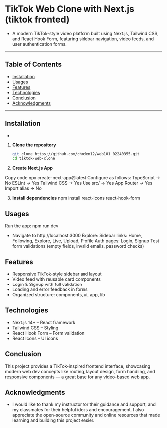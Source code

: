 # TikTok Web Clone with Next.js (tiktok fronted)
- A modern TikTok-style video platform built using Next.js, Tailwind CSS, and React Hook Form, featuring sidebar navigation, video feeds, and user authentication forms.

---

## Table of Contents
- [Installation](#installation)
- [Usages](#usages)
- [Features](#features)
- [Technologies](#technologies)
- [Conclusion](#conclusion)
- [Acknowledgments](#acknowledgments)

---

## Installation
-

1. **Clone the repository**
   ```bash
   git clone https://github.com/choden12/web101_02240355.git
   cd tiktok-web-clone
2. **Create Next.js App**

Copy code
npx create-next-app@latest
Configure as follows:
TypeScript → No
ESLint → Yes
Tailwind CSS → Yes
Use src/ → Yes
App Router → Yes
Import alias → No

3. **Install dependencies**
npm install react-icons react-hook-form

## Usages
Run the app:
npm run dev
- Navigate to http://localhost:3000
Explore:
Sidebar links: Home, Following, Explore, Live, Upload, Profile
Auth pages: Login, Signup
Test form validations (empty fields, invalid emails, password checks)


## Features
- Responsive TikTok-style sidebar and layout
- Video feed with reusable card components
- Login & Signup with full validation
- Loading and error feedback in forms
- Organized structure: components, ui, app, lib

## Technologies
- Next.js 14+ – React framework
- Tailwind CSS – Styling
- React Hook Form – Form validation
- React Icons – UI icons

## Conclusion
This project provides a TikTok-inspired frontend interface, showcasing modern web dev concepts like routing, layout design, form handling, and responsive components — a great base for any video-based web app.

## Acknowledgments
- I would like to thank my instructor for their guidance and support, and my classmates for their helpful ideas and encouragement. I also appreciate the open-source community and online resources that made learning and building this project easier.